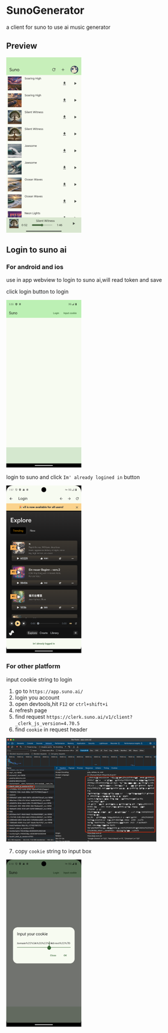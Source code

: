 # SunoGenerator
a client for suno to use ai music generator

## Preview
<img src="./doc/app.jpg" width=200 />


## Login to suno ai

### For android and ios

use in app webview to login to suno ai,will read token and save

click login button to login

<img src="./doc/first.png" width=200 />

login to suno and click    `Im' already logined in` button

<img src="./doc/already_login.png" width=200 />


### For other platform

input cookie string to login

1. go to `https://app.suno.ai/`
2. login you account
3. open devtools,hit `F12` or `ctrl+shift+i`
4. refresh page
5. find request `https://clerk.suno.ai/v1/client?_clerk_js_version=4.70.5`
6. find `cookie` in request header

<img src="./doc/find_out_cookie.png" width=400 />

7. copy `cookie` string to input box

<img src="./doc/input_cookie.png" width=200 />

